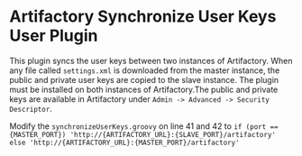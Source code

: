 Artifactory Synchronize User Keys User Plugin
========================================

This plugin syncs the user keys between two instances of Artifactory. When any file called `settings.xml` is downloaded from the master instance, the public and private user keys are copied to the slave instance. The plugin must be installed on both instances of Artifactory.The public and private keys are available in Artifactory under `Admin -> Advanced -> Security Descriptor`.

Modify the `synchronizeUserKeys.groovy` on line 41 and 42 to 
`if (port == {MASTER_PORT}) 'http://{ARTIFACTORY_URL}:{SLAVE_PORT}/artifactory'
    else 'http://{ARTIFACTORY_URL}:{MASTER_PORT}/artifactory'`